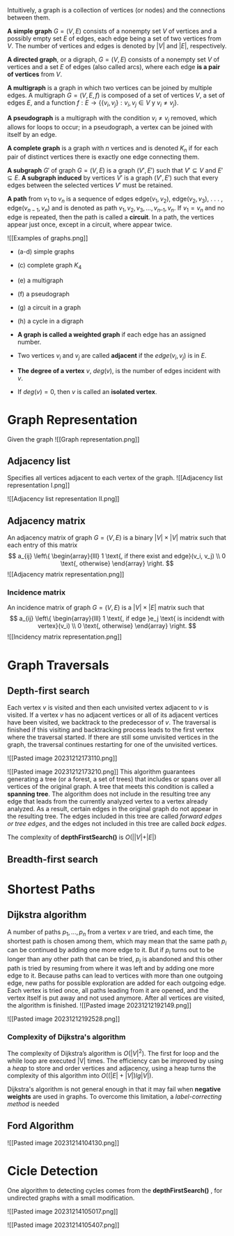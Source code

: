 Intuitively, a graph is a collection of vertices (or nodes) and the connections between them.

**A simple graph** $G = (V, E)$ consists of a nonempty set $V$ of vertices and a possibly
empty set $E$ of edges, each edge being a set of two vertices from $V$. The number of vertices
and edges is denoted by $|V|$ and $|E |$, respectively.

**A directed graph**, or a digraph, $G = (V, E)$ consists of a nonempty set $V$ of vertices and a set $E$ of edges (also called arcs), where each edge **is a pair of vertices** from $V$.

**A multigraph** is a graph in which two vertices can be joined by multiple edges. A multigraph $G = (V,E,f )$ is composed of a set of vertices $V$, a set of edges $E$, and a function 
$f : E \to \{\{v_i, v_j\} : v_i, v_j \in V \text{ y } v_i \neq v_j\}$.

**A pseudograph** is a multigraph with the condition $v_i \neq v_j$ removed, which allows for loops to occur; in a pseudograph, a vertex can be joined with itself by an edge.

**A complete graph** is a graph with $n$ vertices  and is denoted $K_n$ if for each pair of distinct
vertices there is exactly one edge connecting them.

**A subgraph** $G'$ of graph $G = (V,E)$ is a graph $(V',E')$ such that $V' ⊆ V$ and $E' ⊆ E$. 
**A subgraph induced** by vertices $V'$ is a graph $(V',E')$ such that every edges between the selected vertices $V'$ must be retained.

**A path** from $v_1$ to $v_n$ is a sequence of edges edge($v_1, v_2$), edge($v_2, v_3$), . . . , edge($v_{n-1}, v_n$)
and is denoted as path $v_1, v_2, v_3, . . . , v_{n–1}, v_n$. If $v_1 = v_n$ and no edge is repeated, then the path is called a **circuit**. In a path, the vertices appear just once, except in a circuit, where appear twice.

![[Examples of graphs.png]]
- (a-d) simple graphs
- (c) complete graph $K_4$
- (e) a multigraph
- (f) a pseudograph
- (g) a circuit in a graph
- (h) a cycle in a digraph


- **A graph is called a weighted graph** if each edge has an assigned number.
- Two vertices $v_i$ and $v_j$ are called **adjacent** if the $edge(v_i, v_j)$ is in $E$. 
- **The degree of a vertex** $v$, $deg(v)$, is the number of edges incident with $v$. 
- If $deg(v) = 0$, then $v$ is called an **isolated vertex**.


# Graph Representation

Given the graph
![[Graph representation.png]]

## Adjacency list
Specifies all vertices adjacent to each vertex of the graph.
![[Adjacency list representation I.png]]

![[Adjacency list representation II.png]]

## Adjacency matrix
An adjacency matrix of graph $G = (V,E)$ is a binary $|V| × |V|$ matrix such that each entry of this matrix
$$ a_{ij} \left\{ \begin{array}{lll} 1 \text{, if there exist and edge}(v_i, v_j)  \\ 
0 \text{, otherwise} \end{array} \right. $$
![[Adjacency matrix representation.png]]

### Incidence matrix
An incidence matrix of graph $G=(V,E)$ is a $|V|\times|E|$ matrix such that
	$$ a_{ij} \left\{ \begin{array}{lll} 1 \text{, if edge }e_j \text{ is incidendt with vertex}(v_i)  \\ 
		0 \text{, otherwise} \end{array} \right. $$
![[Incidency matrix representation.png]]


# Graph Traversals

## Depth-first search
Each vertex $v$ is visited and then each unvisited vertex adjacent to $v$ is visited. If a vertex $v$ has no adjacent vertices or all of its adjacent vertices have been visited, we backtrack to the
predecessor of $v$. The traversal is finished if this visiting and backtracking process leads
to the first vertex where the traversal started. If there are still some unvisited vertices in
the graph, the traversal continues restarting for one of the unvisited vertices.

![[Pasted image 20231212173110.png]]


![[Pasted image 20231212173210.png]]
This algorithm guarantees generating a tree (or a forest, a set of trees) that includes or spans over all vertices of the original graph. A tree that meets this condition is called a **spanning tree**. The algorithm does not include in the resulting tree any edge that leads from the currently analyzed vertex to a vertex already analyzed. As a result, certain edges in the original graph do not appear in the resulting tree. The edges included in this tree are called *forward edges or tree edges*, and the edges not included in this tree are called *back edges*.

The complexity of **depthFirstSearch()** is $O(||V| + |E|)$ 

## Breadth-first search


# Shortest Paths

## Dijkstra algorithm
A number of paths $p_1, ..., p_n$ from a vertex $v$ are tried, and each time, the shortest path is chosen among them, which may mean that the same path $p_i$ can be continued by adding one more edge to it. But if $p_i$ turns out to be longer than any other path that can be tried, $p_i$ is abandoned and this other path is tried by resuming from where it was left and by adding one more edge to it. Because paths can lead to vertices with more than one outgoing edge, new paths for possible exploration are added for each outgoing edge. Each vertex is tried once, all paths leading from it are opened, and the vertex itself is put away and not used anymore. After all vertices are visited, the algorithm is finished.
![[Pasted image 20231212192149.png]]


![[Pasted image 20231212192528.png]]

### Complexity of Dijkstra's algorithm
The complexity of Dijkstra’s algorithm is $O(|V|^2)$. The first for loop and the
while loop are executed |V| times. The efficiency can be improved by using a *heap* to store and order vertices and adjacency, using a heap turns the complexity of this algorithm into $O((|E|+ |V|) lg |V|)$.

Dijkstra's algorithm is not general enough in that it may fail when **negative weights** are used in graphs. To overcome this limitation, a *label-correcting method* is needed

## Ford Algorithm

![[Pasted image 20231214104130.png]]


# Cicle Detection
One algorithm to detecting cycles comes from the **depthFirstSearch()** , for undirected graphs with a small modification.

![[Pasted image 20231214105017.png]]

![[Pasted image 20231214105407.png]]